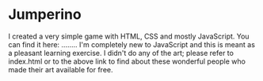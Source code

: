 # Jumperino

I created a very simple game with HTML, CSS and mostly JavaScript. You can find it here: ........
I'm completely new to JavaScript and this is meant as a pleasant learning exercise.
I didn't do any of the art; please refer to index.html or to the above link to find about these wonderful people who made their art available for free.
